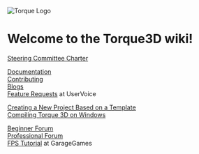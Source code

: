 ![Torque Logo](http://static.garagegames.com/static/pg/logokits/Torque-Logo_H.png)

# Welcome to the Torque3D wiki!
[Steering Committee Charter](wiki/Steering-Committee-Charter)  

[Documentation](wiki/Documentation)  
[Contributing](wiki/Contributing)  
[Blogs](wiki/Blogs)  
[Feature Requests](https://garagegames.uservoice.com) at UserVoice

[Creating a New Project Based on a Template](wiki/Creating-a-New-Project-Based-on-a-Template)  
[Compiling Torque 3D on Windows](wiki/Compiling-Torque-3D-on-Windows)

[Beginner Forum](http://www.garagegames.com/community/forums/73)  
[Professional Forum](http://www.garagegames.com/community/forums/63)  
[FPS Tutorial](http://www.garagegames.com/products/torque-3d/fps) at GarageGames
